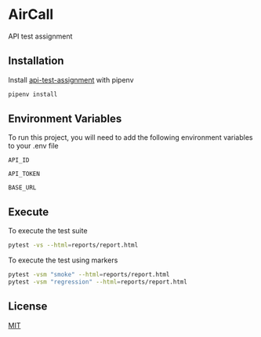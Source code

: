 
# AirCall

API test assignment

## Installation

Install [api-test-assignment](https://github.com/saikiranshet/api-test-assignment) with pipenv

```bash
pipenv install
```
    
## Environment Variables

To run this project, you will need to add the following environment variables to your .env file

`API_ID`

`API_TOKEN`

`BASE_URL`


## Execute

To execute the test suite

```bash
pytest -vs --html=reports/report.html
```
To execute the test using markers

```bash
pytest -vsm "smoke" --html=reports/report.html
pytest -vsm "regression" --html=reports/report.html
```

## License

[MIT](https://choosealicense.com/licenses/mit/)

